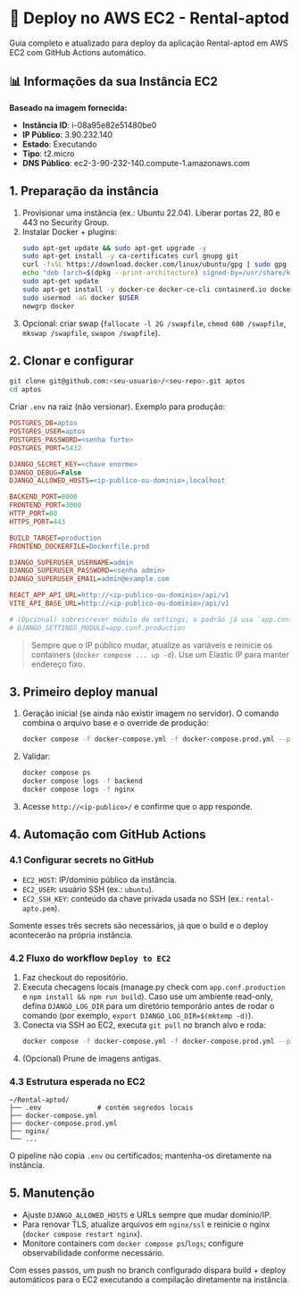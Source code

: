 # 🚀 Deploy no AWS EC2 - Rental-aptod

Guia completo e atualizado para deploy da aplicação Rental-aptod em AWS EC2 com GitHub Actions automático.

## 📊 Informações da sua Instância EC2

**Baseado na imagem fornecida:**
- **Instância ID**: i-08a95e82e51480be0
- **IP Público**: 3.90.232.140
- **Estado**: Executando
- **Tipo**: t2.micro
- **DNS Público**: ec2-3-90-232-140.compute-1.amazonaws.com

## 1. Preparação da instância

1. Provisionar uma instância (ex.: Ubuntu 22.04). Liberar portas 22, 80 e 443 no Security Group.
2. Instalar Docker + plugins:
   ```bash
   sudo apt-get update && sudo apt-get upgrade -y
   sudo apt-get install -y ca-certificates curl gnupg git
   curl -fsSL https://download.docker.com/linux/ubuntu/gpg | sudo gpg --dearmor -o /usr/share/keyrings/docker.gpg
   echo "deb [arch=$(dpkg --print-architecture) signed-by=/usr/share/keyrings/docker.gpg] https://download.docker.com/linux/ubuntu $(lsb_release -cs) stable" | sudo tee /etc/apt/sources.list.d/docker.list >/dev/null
   sudo apt-get update
   sudo apt-get install -y docker-ce docker-ce-cli containerd.io docker-buildx-plugin docker-compose-plugin
   sudo usermod -aG docker $USER
   newgrp docker
   ```
3. Opcional: criar swap (`fallocate -l 2G /swapfile`, `chmod 600 /swapfile`, `mkswap /swapfile`, `swapon /swapfile`).

## 2. Clonar e configurar

```bash
git clone git@github.com:<seu-usuario>/<seu-repo>.git aptos
cd aptos
```

Criar `.env` na raiz (não versionar). Exemplo para produção:

```ini
POSTGRES_DB=aptos
POSTGRES_USER=aptos
POSTGRES_PASSWORD=<senha forte>
POSTGRES_PORT=5432

DJANGO_SECRET_KEY=<chave enorme>
DJANGO_DEBUG=False
DJANGO_ALLOWED_HOSTS=<ip-publico-ou-dominio>,localhost

BACKEND_PORT=8000
FRONTEND_PORT=3000
HTTP_PORT=80
HTTPS_PORT=443

BUILD_TARGET=production
FRONTEND_DOCKERFILE=Dockerfile.prod

DJANGO_SUPERUSER_USERNAME=admin
DJANGO_SUPERUSER_PASSWORD=<senha admin>
DJANGO_SUPERUSER_EMAIL=admin@example.com

REACT_APP_API_URL=http://<ip-publico-ou-dominio>/api/v1
VITE_API_BASE_URL=http://<ip-publico-ou-dominio>/api/v1

# (Opcional) sobrescrever módulo de settings; o padrão já usa `app.conf.production`
# DJANGO_SETTINGS_MODULE=app.conf.production
```

> Sempre que o IP público mudar, atualize as variáveis e reinicie os containers (`docker compose ... up -d`). Use um Elastic IP para manter endereço fixo.

## 3. Primeiro deploy manual

1. Geração inicial (se ainda não existir imagem no servidor). O comando combina o arquivo base e o override de produção:
   ```bash
   docker compose -f docker-compose.yml -f docker-compose.prod.yml --profile production up -d --build
   ```
2. Validar:
   ```bash
   docker compose ps
   docker compose logs -f backend
   docker compose logs -f nginx
   ```
3. Acesse `http://<ip-publico>/` e confirme que o app responde.

## 4. Automação com GitHub Actions

### 4.1 Configurar secrets no GitHub

- `EC2_HOST`: IP/domínio público da instância.
- `EC2_USER`: usuário SSH (ex.: `ubuntu`).
- `EC2_SSH_KEY`: conteúdo da chave privada usada no SSH (ex.: `rental-apto.pem`).

Somente esses três secrets são necessários, já que o build e o deploy acontecerão na própria instância.

### 4.2 Fluxo do workflow `Deploy to EC2`

1. Faz checkout do repositório.
2. Executa checagens locais (manage.py check com `app.conf.production` e `npm install && npm run build`). Caso use um ambiente read-only, defina `DJANGO_LOG_DIR` para um diretório temporário antes de rodar o comando (por exemplo, `export DJANGO_LOG_DIR=$(mktemp -d)`).
3. Conecta via SSH ao EC2, executa `git pull` no branch alvo e roda:
   ```bash
   docker compose -f docker-compose.yml -f docker-compose.prod.yml --profile production up -d --build
   ```
4. (Opcional) Prune de imagens antigas.

### 4.3 Estrutura esperada no EC2

```
~/Rental-aptod/
├── .env              # contém segredos locais
├── docker-compose.yml
├── docker-compose.prod.yml
├── nginx/
└── ...
```

O pipeline não copia `.env` ou certificados; mantenha-os diretamente na instância.

## 5. Manutenção

- Ajuste `DJANGO_ALLOWED_HOSTS` e URLs sempre que mudar domínio/IP.
- Para renovar TLS, atualize arquivos em `nginx/ssl` e reinicie o nginx (`docker compose restart nginx`).
- Monitore containers com `docker compose ps`/`logs`; configure observabilidade conforme necessário.

Com esses passos, um push no branch configurado dispara build + deploy automáticos para o EC2 executando a compilação diretamente na instância.
